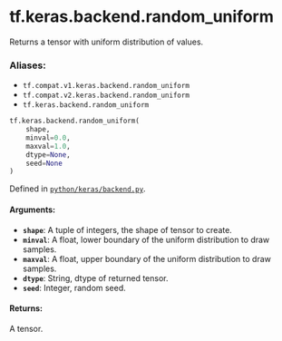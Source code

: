 <div itemscope itemtype="http://developers.google.com/ReferenceObject">
<meta itemprop="name" content="tf.keras.backend.random_uniform" />
<meta itemprop="path" content="Stable" />
</div>

# tf.keras.backend.random_uniform

Returns a tensor with uniform distribution of values.

### Aliases:

* `tf.compat.v1.keras.backend.random_uniform`
* `tf.compat.v2.keras.backend.random_uniform`
* `tf.keras.backend.random_uniform`

``` python
tf.keras.backend.random_uniform(
    shape,
    minval=0.0,
    maxval=1.0,
    dtype=None,
    seed=None
)
```



Defined in [`python/keras/backend.py`](/code/stable/tensorflow/python/keras/backend.py).

<!-- Placeholder for "Used in" -->


#### Arguments:


* <b>`shape`</b>: A tuple of integers, the shape of tensor to create.
* <b>`minval`</b>: A float, lower boundary of the uniform distribution
    to draw samples.
* <b>`maxval`</b>: A float, upper boundary of the uniform distribution
    to draw samples.
* <b>`dtype`</b>: String, dtype of returned tensor.
* <b>`seed`</b>: Integer, random seed.


#### Returns:

A tensor.
